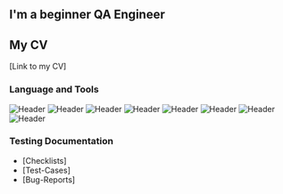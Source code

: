 ## I'm a beginner QA Engineer

## My CV
[Link to my CV]

### Language and Tools
![Header](https://img.shields.io/badge/Postman-090909?style=for-the-badge&logo=postman&logoColor=f76935)
![Header](https://img.shields.io/badge/Figma-090909?style=for-the-badge&logo=figma&logoColor=7d5fa6)
![Header](https://img.shields.io/badge/DevTools-090909?style=for-the-badge&logo=googlechrome&logoColor=2674f2)
![Header](https://img.shields.io/badge/AndroidStudio-090909?style=for-the-badge&logo=androidstudio&logoColor=3ad07d)
![Header](https://img.shields.io/badge/CharlesProxy-090909?style=for-the-badge&logo=charlesproxy&logoColor=8cc4d7)
![Header](https://img.shields.io/badge/postgres-090909?style=for-the-badge&logo=postgresql&logoColor=white)
![Header](https://img.shields.io/badge/YouTrack-090909?style=for-the-badge&logo=youtrack&logoColor=8cc4d7)
![Header](https://img.shields.io/badge/Cygwin-090909?style=for-the-badge&logo=Cygwin&logoColor=8cc4d7)


### Testing Documentation

- [Checklists]
- [Test-Cases]
- [Bug-Reports]
